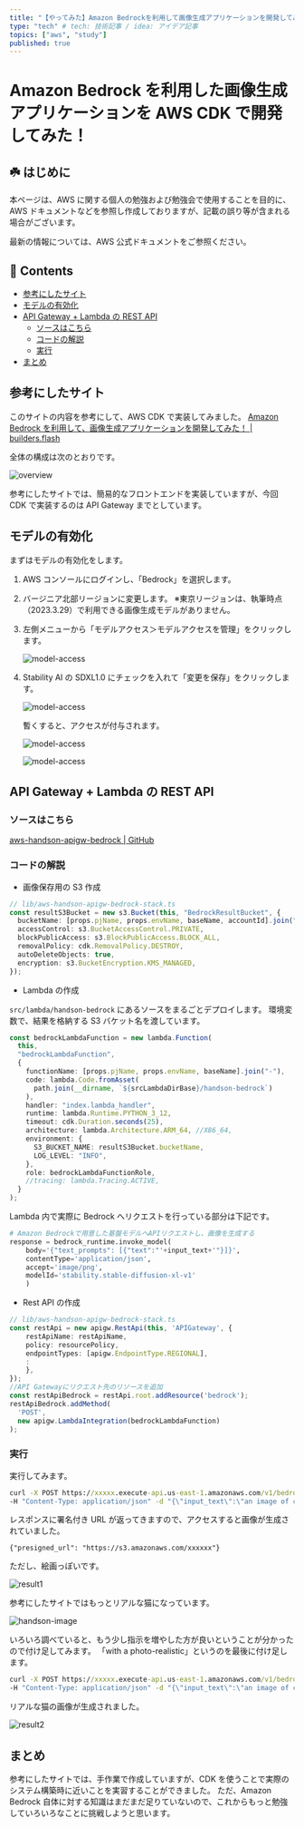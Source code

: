 ```yaml
---
title: "【やってみた】Amazon Bedrockを利用して画像生成アプリケーションを開発してみた！" # 記事のタイトル
type: "tech" # tech: 技術記事 / idea: アイデア記事
topics: ["aws", "study"]
published: true
---
```


# Amazon Bedrock を利用した画像生成アプリケーションを AWS CDK で開発してみた！<!-- omit in toc -->

## ☘️ はじめに<!-- omit in toc -->

本ページは、AWS に関する個人の勉強および勉強会で使用することを目的に、AWS ドキュメントなどを参照し作成しておりますが、記載の誤り等が含まれる場合がございます。

最新の情報については、AWS 公式ドキュメントをご参照ください。

## 👀 Contents<!-- omit in toc -->

- [参考にしたサイト](#参考にしたサイト)
- [モデルの有効化](#モデルの有効化)
- [API Gateway + Lambda の REST API](#api-gateway--lambda-の-rest-api)
  - [ソースはこちら](#ソースはこちら)
  - [コードの解説](#コードの解説)
  - [実行](#実行)
- [まとめ](#まとめ)

## 参考にしたサイト

このサイトの内容を参考にして、AWS CDK で実装してみました。
[Amazon Bedrock を利用して、画像生成アプリケーションを開発してみた！ | builders.flash](https://aws.amazon.com/jp/builders-flash/202402/bedrock-image-generation/?awsf.filter-name=*all)

全体の構成は次のとおりです。

![overview](/images/bedrock/handson/overview.png)

参考にしたサイトでは、簡易的なフロントエンドを実装していますが、今回 CDK で実装するのは API Gateway までとしています。

## モデルの有効化

まずはモデルの有効化をします。

1. AWS コンソールにログインし、「Bedrock」を選択します。
2. バージニア北部リージョンに変更します。
   ※東京リージョンは、執筆時点（2023.3.29）で利用できる画像生成モデルがありません。
3. 左側メニューから「モデルアクセス＞モデルアクセスを管理」をクリックします。

   ![model-access](/images/bedrock/model-access.png)

4. Stability AI の SDXL1.0 にチェックを入れて「変更を保存」をクリックします。

   ![model-access](/images/bedrock/model-access-request.png)

   暫くすると、アクセスが付与されます。

   ![model-access](/images/bedrock/model-access-request_1.png)

   ![model-access](/images/bedrock/model-access-request_done.png)

## API Gateway + Lambda の REST API

### ソースはこちら

[aws-handson-apigw-bedrock | GitHub](https://github.com/ishiharatma/aws-handson-apigw-bedrock)

### コードの解説

- 画像保存用の S3 作成

```ts
// lib/aws-handson-apigw-bedrock-stack.ts
const resultS3Bucket = new s3.Bucket(this, "BedrockResultBucket", {
  bucketName: [props.pjName, props.envName, baseName, accountId].join("."),
  accessControl: s3.BucketAccessControl.PRIVATE,
  blockPublicAccess: s3.BlockPublicAccess.BLOCK_ALL,
  removalPolicy: cdk.RemovalPolicy.DESTROY,
  autoDeleteObjects: true,
  encryption: s3.BucketEncryption.KMS_MANAGED,
});
```

- Lambda の作成

`src/lambda/handson-bedrock` にあるソースをまるごとデプロイします。
環境変数で、結果を格納する S3 バケット名を渡しています。

```ts
const bedrockLambdaFunction = new lambda.Function(
  this,
  "bedrockLambdaFunction",
  {
    functionName: [props.pjName, props.envName, baseName].join("-"),
    code: lambda.Code.fromAsset(
      path.join(__dirname, `${srcLambdaDirBase}/handson-bedrock`)
    ),
    handler: "index.lambda_handler",
    runtime: lambda.Runtime.PYTHON_3_12,
    timeout: cdk.Duration.seconds(25),
    architecture: lambda.Architecture.ARM_64, //X86_64,
    environment: {
      S3_BUCKET_NAME: resultS3Bucket.bucketName,
      LOG_LEVEL: "INFO",
    },
    role: bedrockLambdaFunctionRole,
    //tracing: lambda.Tracing.ACTIVE,
  }
);
```

Lambda 内で実際に Bedrock へリクエストを行っている部分は下記です。

```python
# Amazon Bedrockで用意した基盤モデルへAPIリクエストし、画像を生成する
response = bedrock_runtime.invoke_model(
    body='{"text_prompts": [{"text":"'+input_text+'"}]}',
    contentType='application/json',
    accept='image/png',
    modelId='stability.stable-diffusion-xl-v1'
    )
```

- Rest API の作成

```ts
// lib/aws-handson-apigw-bedrock-stack.ts
const restApi = new apigw.RestApi(this, 'APIGateway', {
    restApiName: restApiName,
    policy: resourcePolicy,
    endpointTypes: [apigw.EndpointType.REGIONAL],
    :
    },
});
//API Gatewayにリクエスト先のリソースを追加
const restApiBedrock = restApi.root.addResource('bedrock');
restApiBedrock.addMethod(
  'POST',
  new apigw.LambdaIntegration(bedrockLambdaFunction)
);
```

### 実行

実行してみます。

```bat
curl -X POST https://xxxxx.execute-api.us-east-1.amazonaws.com/v1/bedrock ^
-H "Content-Type: application/json" -d "{\"input_text\":\"an image of cat\"}"
```

レスポンスに署名付き URL が返ってきますので、アクセスすると画像が生成されていました。

```text
{"presigned_url": "https://s3.amazonaws.com/xxxxxx"}
```

ただし、絵画っぽいです。

![result1](/images/bedrock/handson/result1-640.jpg)

参考にしたサイトではもっとリアルな猫になっています。

![handson-image](/images/bedrock/handson/flash-2402-bedrock10.2d877df45130bc33f0a20e192a3597ee2eea8b9c-640.jpg)

いろいろ調べていると、もう少し指示を増やした方が良いということが分かったので付け足してみます。
「with a photo-realistic」というのを最後に付け足します。

```bat
curl -X POST https://xxxxx.execute-api.us-east-1.amazonaws.com/v1/bedrock ^
-H "Content-Type: application/json" -d "{\"input_text\":\"an image of cat with a photo-realistic.\"}"
```

リアルな猫の画像が生成されました。

![result2](/images/bedrock/handson/result2-640.jpg)

## まとめ

参考にしたサイトでは、手作業で作成していますが、CDK を使うことで実際のシステム構築時に近いことを実習することができました。
ただ、Amazon Bedrock 自体に対する知識はまだまだ足りていないので、これからもっと勉強していろいろなことに挑戦しようと思います。
